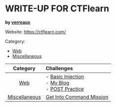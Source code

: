 # WRITE-UP FOR CTFlearn

**by [verreaux](https://ctflearn.com/user/verreaux)**

Website: https://ctflearn.com/

Category:

- [Web](/CTFlearn/Web/)
- [Miscellaneous](/CTFlearn/Misc)

|            Category             | Challenges                                                                                                                                           |
| :-----------------------------: | :--------------------------------------------------------------------------------------------------------------------------------------------------- |
|      [Web](/CTFlearn/Web/)      | - [Basic Injection](/CTFlearn/Web/Basic%20Injection/)<br>- [My Blog](/CTFlearn/Web/My%20Blog/)<br> - [POST Practice](/CTFlearn/Web/POST%20Practice/) |
| [Miscellaneous](/CTFlearn/Misc) | [Get Into Command Mission](/CTFlearn/Misc/Get%20Into%20Command%20Mission/)                                                                           |
